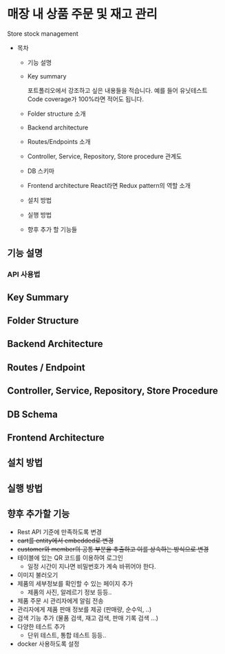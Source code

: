 # 매장 내 상품 주문 및 재고 관리
Store stock management

- 목차
  - 기능 설명
  - Key summary

    포트폴리오에서 강조하고 싶은 내용들을 적습니다. 예를 들어 유닛테스트 Code coverage가 100%라면 적어도 됩니다.

  - Folder structure 소개
  - Backend architecture
  - Routes/Endpoints 소개
  - Controller, Service, Repository, Store procedure 관계도
  - DB 스키마
  - Frontend architecture
    React라면 Redux pattern의 역할 소개
  - 설치 방법
  - 실행 방법
  - 향후 추가 할 기능들



## 기능 설명

### API 사용법

## Key Summary

## Folder Structure

## Backend Architecture

## Routes / Endpoint

## Controller, Service, Repository, Store Procedure

## DB Schema

## Frontend Architecture

## 설치 방법

## 실행 방법

## 향후 추가할 기능

- Rest API 기준에 만족하도록 변경
- ~~cart를 entity에서 embedded로 변경~~
- ~~customer와 member의 공통 부분을 추출하고 이를 상속하는 방식으로 변경~~
- 테이블에 있는 QR 코드를 이용하여 로그인
  - 일정 시간이 지나면 비밀번호가 계속 바뀌어야 한다.
- 이미지 불러오기
- 제품의 세부정보를 확인할 수 있는 페이지 추가
  - 제품의 사진, 알레르기 정보 등등..
- 제품 주문 시 관리자에게 알림 전송
- 관리자에게 제품 판매 정보를 제공 (판매량, 순수익, ..)
- 검색 기능 추가 (물품 검색, 재고 검색, 판매 기록 검색 ...)
- 다양한 테스트 추가
  - 단위 테스트, 통합 테스트 등등..
- docker 사용하도록 설정